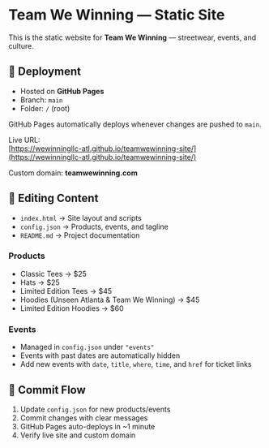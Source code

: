 # Team We Winning — Static Site

This is the static website for **Team We Winning** — streetwear, events, and culture.

## 🚀 Deployment
- Hosted on **GitHub Pages**
- Branch: `main`
- Folder: `/` (root)

GitHub Pages automatically deploys whenever changes are pushed to `main`.

Live URL:  
[https://wewinningllc-atl.github.io/teamwewinning-site/](https://wewinningllc-atl.github.io/teamwewinning-site/)

Custom domain: **teamwewinning.com**

## 🔧 Editing Content
- `index.html` → Site layout and scripts
- `config.json` → Products, events, and tagline
- `README.md` → Project documentation

### Products
- Classic Tees → $25
- Hats → $25
- Limited Edition Tees → $45
- Hoodies (Unseen Atlanta & Team We Winning) → $45
- Limited Edition Hoodies → $60

### Events
- Managed in `config.json` under `"events"`
- Events with past dates are automatically hidden
- Add new events with `date`, `title`, `where`, `time`, and `href` for ticket links

## 📝 Commit Flow
1. Update `config.json` for new products/events
2. Commit changes with clear messages
3. GitHub Pages auto-deploys in ~1 minute
4. Verify live site and custom domain
